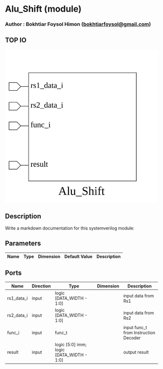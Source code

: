 # Alu_Shift (module)

### Author : Bokhtiar Foysol Himon (bokhtiarfoysol@gmail.com)

## TOP IO
<img src="./Alu_Shift_top.svg">

## Description

Write a markdown documentation for this systemverilog module:

## Parameters
|Name|Type|Dimension|Default Value|Description|
|-|-|-|-|-|

## Ports
|Name|Direction|Type|Dimension|Description|
|-|-|-|-|-|
|rs1_data_i|input|logic [DATA_WIDTH - 1:0]||input data from Rs1|
|rs2_data_i|input|logic [DATA_WIDTH - 1:0]||input data from Rs2|
|func_i|input|func_t||input func_t from Instruction Decoder|
|result|input|logic [5:0] imm; logic [DATA_WIDTH - 1:0]||output result|
